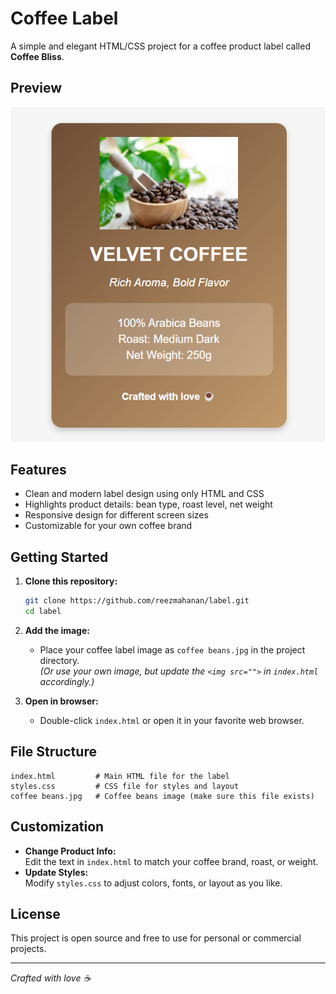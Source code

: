 # Coffee Label

A simple and elegant HTML/CSS project for a coffee product label called **Coffee Bliss**.

## Preview

![Coffee Label Preview](https://github.com/reezmahanan/label/blob/main/Screenshot%202025-02-02%20133858.png)  

## Features

- Clean and modern label design using only HTML and CSS
- Highlights product details: bean type, roast level, net weight
- Responsive design for different screen sizes
- Customizable for your own coffee brand

## Getting Started

1. **Clone this repository:**
   ```bash
   git clone https://github.com/reezmahanan/label.git
   cd label
   ```

2. **Add the image:**
   - Place your coffee label image as `coffee beans.jpg` in the project directory.  
     *(Or use your own image, but update the `<img src="">` in `index.html` accordingly.)*

3. **Open in browser:**
   - Double-click `index.html` or open it in your favorite web browser.

## File Structure

```
index.html         # Main HTML file for the label
styles.css         # CSS file for styles and layout
coffee beans.jpg   # Coffee beans image (make sure this file exists)
```

## Customization

- **Change Product Info:**  
  Edit the text in `index.html` to match your coffee brand, roast, or weight.
- **Update Styles:**  
  Modify `styles.css` to adjust colors, fonts, or layout as you like.

## License

This project is open source and free to use for personal or commercial projects.

---

*Crafted with love ☕*
